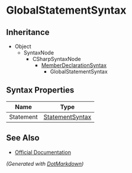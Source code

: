 # GlobalStatementSyntax

## Inheritance

* Object
  * SyntaxNode
    * CSharpSyntaxNode
      * [MemberDeclarationSyntax](MemberDeclarationSyntax.md)
        * GlobalStatementSyntax

## Syntax Properties

| Name      | Type                                  |
| --------- | ------------------------------------- |
| Statement | [StatementSyntax](StatementSyntax.md) |

## See Also

* [Official Documentation](https://docs.microsoft.com/en-us/dotnet/api/microsoft.codeanalysis.csharp.syntax.globalstatementsyntax)


*\(Generated with [DotMarkdown](http://github.com/JosefPihrt/DotMarkdown)\)*